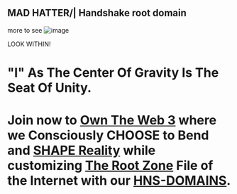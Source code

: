 ## MAD HATTER/| Handshake root domain

more to see ![image](https://user-images.githubusercontent.com/37987346/103473502-55b7a100-4d67-11eb-91c5-872c8c2a6ef5.png)

LOOK WITHIN!


# "I" As The Center Of Gravity Is The Seat Of Unity. 
 # Join now to [Own The Web 3](http://official.owntheweb3.hns.to/) where we Consciously CHOOSE to Bend and [SHAPE Reality](http://innerinetcompany.shapereality.hns.to/) while customizing [The Root Zone](http://therootzone.hns.to/) File of the Internet with our [HNS-DOMAINS](http://home.hns-domains.hns.to/). 
